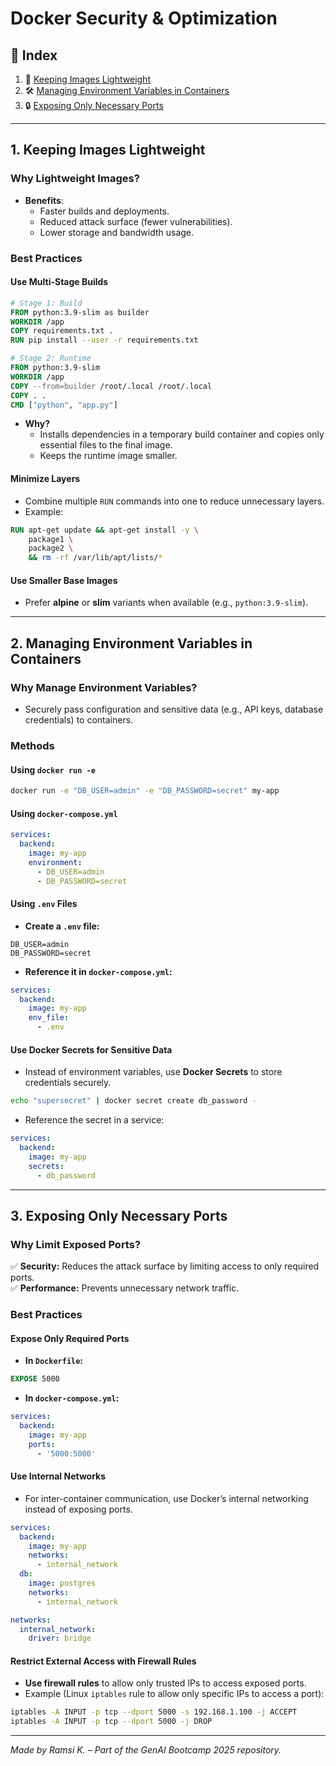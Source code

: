 # **Docker Security & Optimization**

## 📌 Index

1. 🔹 [Keeping Images Lightweight](#1-keeping-images-lightweight)
2. 🛠️ [Managing Environment Variables in Containers](#2-managing-environment-variables-in-containers)
3. 🔒 [Exposing Only Necessary Ports](#3-exposing-only-necessary-ports)

---

## **1. Keeping Images Lightweight**

### **Why Lightweight Images?**

- **Benefits**:
  - Faster builds and deployments.
  - Reduced attack surface (fewer vulnerabilities).
  - Lower storage and bandwidth usage.

### **Best Practices**

#### **Use Multi-Stage Builds**

```dockerfile
# Stage 1: Build
FROM python:3.9-slim as builder
WORKDIR /app
COPY requirements.txt .
RUN pip install --user -r requirements.txt

# Stage 2: Runtime
FROM python:3.9-slim
WORKDIR /app
COPY --from=builder /root/.local /root/.local
COPY . .
CMD ["python", "app.py"]
```

- **Why?**
  - Installs dependencies in a temporary build container and copies only essential files to the final image.
  - Keeps the runtime image smaller.

#### **Minimize Layers**

- Combine multiple `RUN` commands into one to reduce unnecessary layers.
- Example:

```dockerfile
RUN apt-get update && apt-get install -y \
    package1 \
    package2 \
    && rm -rf /var/lib/apt/lists/*
```

#### **Use Smaller Base Images**

- Prefer **alpine** or **slim** variants when available (e.g., `python:3.9-slim`).

---

## **2. Managing Environment Variables in Containers**

### **Why Manage Environment Variables?**

- Securely pass configuration and sensitive data (e.g., API keys, database credentials) to containers.

### **Methods**

#### **Using `docker run -e`**

```bash
docker run -e "DB_USER=admin" -e "DB_PASSWORD=secret" my-app
```

#### **Using `docker-compose.yml`**

```yaml
services:
  backend:
    image: my-app
    environment:
      - DB_USER=admin
      - DB_PASSWORD=secret
```

#### **Using `.env` Files**

- **Create a `.env` file:**

```env
DB_USER=admin
DB_PASSWORD=secret
```

- **Reference it in `docker-compose.yml`:**

```yaml
services:
  backend:
    image: my-app
    env_file:
      - .env
```

#### **Use Docker Secrets for Sensitive Data**

- Instead of environment variables, use **Docker Secrets** to store credentials securely.

```bash
echo "supersecret" | docker secret create db_password -
```

- Reference the secret in a service:

```yaml
services:
  backend:
    image: my-app
    secrets:
      - db_password
```

---

## **3. Exposing Only Necessary Ports**

### **Why Limit Exposed Ports?**

✅ **Security:** Reduces the attack surface by limiting access to only required ports.  
✅ **Performance:** Prevents unnecessary network traffic.

### **Best Practices**

#### **Expose Only Required Ports**

- **In `Dockerfile`:**

```dockerfile
EXPOSE 5000
```

- **In `docker-compose.yml`:**

```yaml
services:
  backend:
    image: my-app
    ports:
      - '5000:5000'
```

#### **Use Internal Networks**

- For inter-container communication, use Docker’s internal networking instead of exposing ports.

```yaml
services:
  backend:
    image: my-app
    networks:
      - internal_network
  db:
    image: postgres
    networks:
      - internal_network

networks:
  internal_network:
    driver: bridge
```

#### **Restrict External Access with Firewall Rules**

- **Use firewall rules** to allow only trusted IPs to access exposed ports.
- Example (Linux `iptables` rule to allow only specific IPs to access a port):

```bash
iptables -A INPUT -p tcp --dport 5000 -s 192.168.1.100 -j ACCEPT
iptables -A INPUT -p tcp --dport 5000 -j DROP
```

---

_Made by Ramsi K. – Part of the GenAI Bootcamp 2025 repository._
